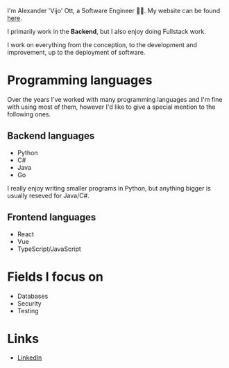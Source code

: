 I'm Alexander 'Vijo' Ott, a Software Engineer 👨‍💻. My website can be found [here](https://vijoplays.github.io/profile/).

I primarily work in the **Backend**, but I also enjoy doing Fullstack work.

I work on everything from the conception, to the development and improvement, up to the deployment of software.

# Programming languages

Over the years I've worked with many programming languages and I'm fine with using most of them, however I'd like to give a special mention to the following ones.

## Backend languages

* Python
* C#
* Java
* Go

I really enjoy writing smaller programs in Python, but anything bigger is usually reseved for Java/C#.

## Frontend languages

* React
* Vue
* TypeScript/JavaScript

# Fields I focus on

* Databases
* Security
* Testing

# Links

* [LinkedIn](https://www.linkedin.com/in/alexandervijoott/)
